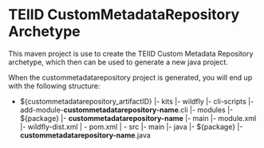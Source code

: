 TEIID CustomMetadataRepository Archetype
================

This maven project is use to create the TEIID Custom Metadata Repository archetype, which then can be used to generate a new java project.

When the custommetadatarepository project is generated, you will end up with the following structure:

-  ${custommetadatarepository_artifactID}
	|-	kits
		|-	wildfly
			|-	cli-scripts
				|-	add-module-__custommetadatarepository-name__.cli
			|-	modules
				|-	${package}
					|-	__custommetadatarepository-name__
						|-	main
							|-	module.xml
		|-	wildfly-dist.xml 
	| -	pom.xml
	| -	src
		|-	main
			|-	java
				|-	${package}
					|-	__custommetadatarepository-name__.java


